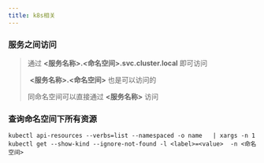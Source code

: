 ```yaml
---
title: k8s相关
---
```


### 服务之间访问

>通过 **<服务名称>.<命名空间>.svc.cluster.local**  即可访问
>
>​    	 **<服务名称>.<命名空间>**  也是可以访问的
>
>同命名空间可以直接通过 **<服务名称>** 访问

### 查询命名空间下所有资源

```
kubectl api-resources --verbs=list --namespaced -o name   | xargs -n 1 kubectl get --show-kind --ignore-not-found -l <label>=<value>  -n <命名空间>
```

